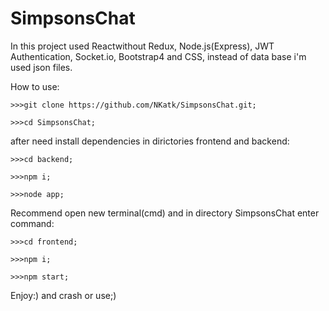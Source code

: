 # SimpsonsChat
In this project used Reactwithout Redux, Node.js(Express), JWT Authentication,  Socket.io, Bootstrap4
and CSS, instead of data base i'm used json files.

How to use:

	>>>git clone https://github.com/NKatk/SimpsonsChat.git;

	>>>cd SimpsonsChat;

after need install dependencies in dirictories frontend and backend:
	
	>>>cd backend;
	
	>>>npm i;
	
	>>>node app;

Recommend open new terminal(cmd) and in directory SimpsonsChat enter command:
	
	>>>cd frontend;
	
	>>>npm i;
	
	>>>npm start;

Enjoy:) and crash or use;)


